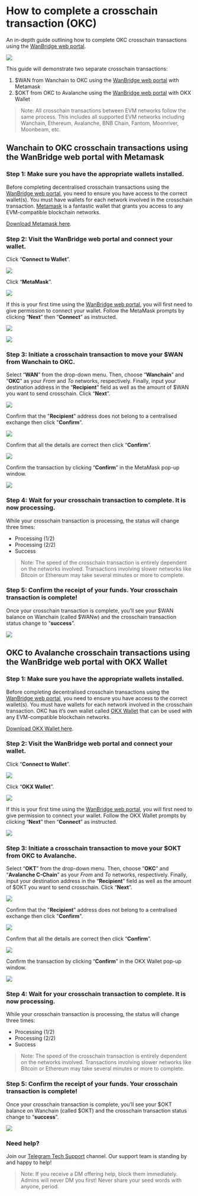 # How to complete a crosschain transaction (OKC)

An in-depth guide outlining how to complete OKC crosschain transactions using the [WanBridge web portal](https://bridge.wanchain.org/#/).

![](https://miro.medium.com/max/1400/1*6y1OJvwbhFUV3pBcnby9Zw.jpeg)

This guide will demonstrate two separate crosschain transactions:

1. $WAN from Wanchain to OKC using the [WanBridge web portal](https://bridge.wanchain.org/#/) with Metamask
2. $OKT from OKC to Avalanche using the [WanBridge web portal](https://bridge.wanchain.org/#/) with OKX Wallet

> Note: All crosschain transactions between EVM networks follow the same process. This includes all supported EVM networks including Wanchain, Ethereum, Avalanche, BNB Chain, Fantom, Moonriver, Moonbeam, etc.

## Wanchain to OKC crosschain transactions using the WanBridge web portal with Metamask

### Step 1: Make sure you have the appropriate wallets installed.

Before completing decentralised crosschain transactions using the [WanBridge web portal](https://bridge.wanchain.org/#/), you need to ensure you have access to the correct wallet(s). You must have wallets for each network involved in the crosschain transaction. [Metamask](https://metamask.io/) is a fantastic wallet that grants you access to any EVM-compatible blockchain networks.

[Download Metamask here](https://metamask.io/).

### Step 2: Visit the WanBridge web portal and connect your wallet.

Click “**Connect to Wallet**”.

![](https://miro.medium.com/max/1400/1*sDqditmqM8k0GuABR9VXfg.png)

Click “**MetaMask**”.

![](https://miro.medium.com/max/1400/1*H5aze5TUcFOPq9dz2ldEPw.png)

If this is your first time using the [WanBridge web portal](https://bridge.wanchain.org/#/), you will first need to give permission to connect your wallet. Follow the MetaMask prompts by clicking “**Next**” then “**Connect**” as instructed.

![](https://miro.medium.com/max/1400/1*Q3Pqbm2YrO0Cas0AMMeDGQ.jpeg)

![](https://miro.medium.com/max/1400/1*_L10ovSswTMhvuiTD3ppjA.png)

### Step 3: Initiate a crosschain transaction to move your $WAN from Wanchain to OKC.

Select “**WAN**” from the drop-down menu. Then, choose “**Wanchain**” and “**OKC**” as your _From_ and _To_ networks, respectively. Finally, input your destination address in the “**Recipient**” field as well as the amount of $WAN you want to send crosschain. Click “**Next**”.

![](https://miro.medium.com/max/1400/1*aJY5fnHH0bdtwkegUM3E6A.png)

Confirm that the "**Recipient**" address does not belong to a centralised exchange then click "**Confirm**".

![](https://miro.medium.com/max/1400/1*ntncfsER7ISmrHWxqj6t6Q.png)

Confirm that all the details are correct then click “**Confirm**”.

![](https://miro.medium.com/max/1400/1*K952KwrQ6yOOfBqI5UP3tA.png)

Confirm the transaction by clicking “**Confirm**” in the MetaMask pop-up window.

![](https://miro.medium.com/max/1400/1*o9joypqgkr066PQwxQWTzA.png)

### Step 4: Wait for your crosschain transaction to complete. It is now processing.

While your crosschain transaction is processing, the status will change three times:

* Processing (1/2)
* Processing (2/2)
* Success

> Note: The speed of the crosschain transaction is entirely dependent on the networks involved. Transactions involving slower networks like Bitcoin or Ethereum may take several minutes or more to complete.

### Step 5: Confirm the receipt of your funds. Your crosschain transaction is complete!

Once your crosschain transaction is complete, you’ll see your $WAN balance on Wanchain (called $WANw) and the crosschain transaction status change to “**success**”.

![](https://miro.medium.com/max/1400/1*7FMALEMu90rarwrh-jZmuQ.png)

## OKC to Avalanche crosschain transactions using the WanBridge web portal with OKX Wallet

### Step 1: Make sure you have the appropriate wallets installed.

Before completing decentralised crosschain transactions using the [WanBridge web portal](https://bridge.wanchain.org/#/), you need to ensure you have access to the correct wallet(s). You must have wallets for each network involved in the crosschain transaction. OKC has it’s own wallet called [OKX Wallet](https://www.okx.com/web3/dashboard) that can be used with any EVM-compatible blockchain networks.

[Download OKX Wallet here](https://www.okx.com/web3/dashboard).

### Step 2: Visit the WanBridge web portal and connect your wallet.

Click “**Connect to Wallet**”.

![](https://miro.medium.com/max/1400/1*sDqditmqM8k0GuABR9VXfg.png)

Click “**OKX Wallet**”.

![](https://miro.medium.com/max/1400/1*4DrMT2mXxX_15NE1E1zS4g.png)

If this is your first time using the [WanBridge web portal](https://bridge.wanchain.org/#/), you will first need to give permission to connect your wallet. Follow the OKX Wallet prompts by clicking “**Next**” then “**Connect**” as instructed.

![](https://miro.medium.com/max/1400/1*JBKPi3t4ndN3SIKunIYEiA.png)

### Step 3: Initiate a crosschain transaction to move your $OKT from OKC to Avalanche.

Select “**OKT**” from the drop-down menu. Then, choose “**OKC**” and “**Avalanche C-Chain**” as your _From_ and _To_ networks, respectively. Finally, input your destination address in the “**Recipient**” field as well as the amount of $OKT you want to send crosschain. Click “**Next**”.

![](https://miro.medium.com/max/1400/1*TzURo1cJzAbdfeHwomRJHQ.png)

Confirm that the "**Recipient**" address does not belong to a centralised exchange then click "**Confirm**".

![](https://miro.medium.com/max/1400/1*Ugua7NUR4w3ZmJ6h5q8M8w.png)

Confirm that all the details are correct then click “**Confirm**”.

![](https://miro.medium.com/max/1400/1*i7Z27Cy1qKYNm_urAlndHQ.png)

Confirm the transaction by clicking “**Confirm**” in the OKX Wallet pop-up window.

![](https://miro.medium.com/max/1400/1*U4DYo9TIlgGlJeKtwFHRNQ.png)

### Step 4: Wait for your crosschain transaction to complete. It is now processing.

While your crosschain transaction is processing, the status will change three times:

* Processing (1/2)
* Processing (2/2)
* Success

> Note: The speed of the crosschain transaction is entirely dependent on the networks involved. Transactions involving slower networks like Bitcoin or Ethereum may take several minutes or more to complete.

### Step 5: Confirm the receipt of your funds. Your crosschain transaction is complete!

Once your crosschain transaction is complete, you’ll see your $OKT balance on Wanchain (called $OKT) and the crosschain transaction status change to “**success**”.

![](https://miro.medium.com/max/1400/1*FobwmHRYVtNyXI2CmENckA.png) 

### Need help?

Join our [Telegram Tech Support](https://t.me/WanchainSupport) channel. Our support team is standing by and happy to help!

> Note: If you receive a DM offering help, block them immediately. Admins will never DM you first! Never share your seed words with anyone, period.
